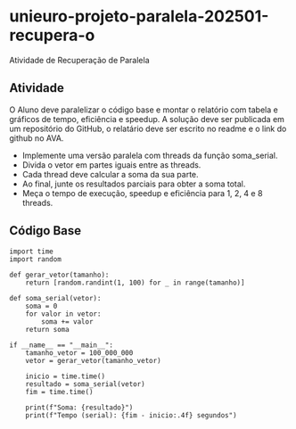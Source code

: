 # unieuro-projeto-paralela-202501-recupera-o
Atividade de Recuperação de Paralela


## Atividade

O Aluno deve paralelizar o código base e montar o relatório com tabela e gráficos de tempo, eficiência e speedup.
A solução deve ser publicada em um repositório do GitHub, o relatário deve ser escrito no readme e o link do github no AVA.

* Implemente uma versão paralela com threads da função soma_serial.
* Divida o vetor em partes iguais entre as threads.
* Cada thread deve calcular a soma da sua parte.
* Ao final, junte os resultados parciais para obter a soma total.
* Meça o tempo de execução, speedup e eficiência para 1, 2, 4 e 8 threads.


## Código Base

```
import time
import random

def gerar_vetor(tamanho):
    return [random.randint(1, 100) for _ in range(tamanho)]

def soma_serial(vetor):
    soma = 0
    for valor in vetor:
        soma += valor
    return soma

if __name__ == "__main__":
    tamanho_vetor = 100_000_000
    vetor = gerar_vetor(tamanho_vetor)

    inicio = time.time()
    resultado = soma_serial(vetor)
    fim = time.time()

    print(f"Soma: {resultado}")
    print(f"Tempo (serial): {fim - inicio:.4f} segundos")

```

